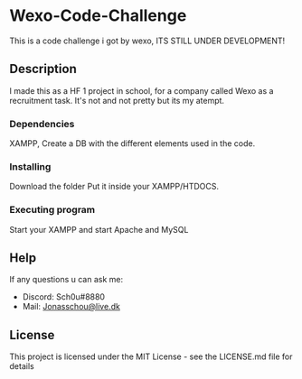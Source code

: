 # Wexo-Code-Challenge
This is a code challenge i got by wexo, ITS STILL UNDER DEVELOPMENT!

## Description

I made this as a HF 1 project in school, for a company called Wexo as a recruitment task.
It's not and not pretty but its my atempt.

### Dependencies

XAMPP,
Create a DB with the different elements used in the code.

### Installing

Download the folder
Put it inside your XAMPP/HTDOCS.

### Executing program

Start your XAMPP and start Apache and MySQL

## Help

If any questions u can ask me: 
- Discord: Sch0u#8880
- Mail: Jonasschou@live.dk

## License

This project is licensed under the MIT License - see the LICENSE.md file for details

